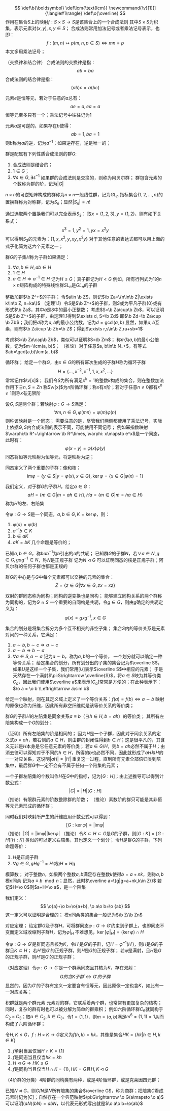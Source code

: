 $$
\def\b{\boldsymbol}
\def\lcm{\text{lcm}}
\newcommand{\v}[1][]{\langle#1\rangle}
\def\o{\overline}
$$
作用在集合$S$上的映射$f:S\times S\rightarrow S$是该集合上的一个合成法则
其中$S\times S$为积集，表示元素对$(x, y), x,y\in S$；
合成法则常用加法记号或者乘法记号表示，也即：
$$
f:(m, n)\mapsto p(m,n,p\in S)\Leftrightarrow mn=p
$$
本文多用乘法记号；

（交换律和结合律）
合成法则的交换律是指：
$$
ab=ba
$$
合成法则的结合律是指：
$$
(ab)c=a(bc)
$$

元素$e$是恒等元，若对于任意的$a$总有：
$$
ae=a, ea=a
$$
恒等元至多只有一个；乘法记号中往往记为$1$

元素$a$是可逆的，如果存在$b$使得：
$$
ab=1, ba=1
$$
则$b$称为$a$的逆，记为$a^{-1}$；如果逆存在，逆是唯一的；

群是配属有下列性质合成法则的群$G$:
1. 合成法则是结合的；
2. $1\in G$；
3. $\forall s\in G, \exists s^{-1}$
如果群的合成法则是交换的，则称为阿贝尔群；
群包含元素的个数称为群的阶，记为$|G|$

$n\times n$的可逆矩阵构成的群称为$n\times n$一般线性群，记为$GL_n$
指标集合$\{1, 2,\dots, n\}$的置换群称为对称群，记为$S_n$；显然$|S_n|=n!$

通过选取两个置换我们可以完全表示$S_3$：
取$x=(1, 2, 3), y=(1, 2)$，则有如下关系式：
$$
x^3=1, y^2=1, yx=x^2y
$$
可以得到$S_3$的元素为：$\{1, x, x^2, y, xy, x^2y\}$
对于其他任意的表达式都可以用上面的式子化简为这六个元素之一；

群$G$的子集$H$称为子群如果满足：
1. $\forall a, b\in H, ab\in H$
2. $1\in H$
3. $a\in H\Rightarrow a^{-1}\in H$
记为$H\leq G$；真子群记为$H<G$
例如，所有行列式为1的$n\times n$矩阵构成的特殊线性群$SL_n$是$GL_n$的子群

整数加群$\b Z^+$的子群；
令$a\in \b Z$，则记$\b Za=\{n\in\b Z|\exists k\in\b Z, n=ka\}$
（定理1.1）令$S$是$\b Z^+$的子群，则$S$或为平凡子群$\{0\}$或有形式$\b Za$，其中$a$是$S$中的最小正整数；
考虑$S=\b Za\cup\b Zb$，可以证明$S$是$\b Z^+$的子群，由定理1.1得到$\exists d, S=\b Zd$
即$\b Zd=\b Za\cup \b Zb$；我们把$d$称为$a, b$的最小公约数，记为$d=\gcd(a, b)$
显然，如果$a, b$互素，则有$\b Za\cup \b Zb=\b Z$；得到$\exists r,s\in\b Z,ra+sb=1$

考虑$S=\b Za\cap\b Zb$，类似可以证明$S=\b Zm$；
称$m$为$a, b$的最小公倍数，记为$m=\lcm(a, b)$；
（推论）对于任意$a, b\in\b N_+$，有等式$ab=\gcd(a,b)\lcm(a, b)$

循环群；
给定一个群$G$，由$x\in G$的所有幂次生成的子群$H$称为循环子群
$$
H=\{\dots, x^{-2}, x^{-1}, 1, x, x^2,\dots\}
$$
常常记作$\v[x]$；
我们令$S$为所有满足$x^k=1$的整数$k$构成的集合，则在整数加法作用下$\exists n,S=Zn$
称$\v[x]$为$n$阶循环群；称$x$有$n$阶；若对于任意$n\neq 0$都有$x^n\neq 1$则称$x$有无限阶

设$G, S$是两个群；若映射$\varphi:G\rightarrow S$满足：
$$
\forall m,n\in G,\varphi(mn)=\varphi(m)\varphi(n)
$$
则称该映射是一个同态；
需要注意的是，尽管我们两侧都使用了乘法记号，实际上依据$G, S$内合成法则的表示不同，可能使用不同记号；
例如幂指数映射$\varphi:\b R^+\rightarrow \b R^\times, \varphi: x\mapsto e^x$是一个同态，此时有：
$$
\varphi(x+y)=\varphi(x)\varphi(y)
$$
同态将恒等元映射为恒等元，将逆映射为逆；

同态定义了两个重要的子群：像和核；
$$
\text{im}\varphi = \{y\in S| y=\varphi(x), x\in G\},
\ker\varphi=\{x\in G|\varphi(x)=1\}
$$

我们定义，对于群$G$的子群$H$，给定$a\in G$：
$$
aH=\{m\in G|m=ah\in H\},Ha=\{m\in G|m=ha\in H\}
$$
称为$H$的左、右陪集

令$\varphi:G\rightarrow S$是一个同态，$a, b\in G, K=\ker\varphi$，则：
1. $\varphi(a)=\varphi(b)$
2. $a^{-1}b\in K$
3. $b\in aK$
4. $aK=bK$
几个命题是等价的；

已知$a, b\in G$，称$bab^{-1}$为$b$引出的$a$的共轭；
已知群$G$的子群$N$，若$\forall a\in N, g\in G, gag^{-1}\in N$，称$N$是正规子群
记为$N\lhd G$
可以证明同态的核是正规子群；阿贝尔群的任何子群也都是正规的

群$G$的中心是与$G$中每个元素都可以交换的元素的集合：
$$
Z=\{z\in G|\forall x\in G, zx=xz\}
$$

双射的群同态称为同构；同构的逆变换也是同构；
能够建立同构关系的两个群称为同构的，记为$G\approx S$
一个重要的自同构是共轭，令$g\in G$，则由$g$确定的共轭定义为：
$$
\varphi(x)=gxg^{-1}, x\in G
$$

集合的划分是将集合拆分为多个互不相交的非空子集；
集合$S$内的等价关系是元素对间的一种关系，它满足：
1. $a\sim b, b\sim c\Rightarrow a\sim c$
2. $a\sim b\Rightarrow b\sim a$
3. $\forall a\in S, a \sim a$
记为$a\sim b$，称为$a, b$的一个等价，
一个划分就可以确定一种等价关系；
给定集合的划分，所有划分出的子集的集合记为$\overline S$，如果$U$是这样一个子集，我们常用$[U]$表示$\overline S$中相应的元素；
于是天然存在一个满射$\pi:S\rightarrow \overline{S}$，将$a\in S$映为其等价类$C_a$，因此我们使用$\overline a$来表示$[C_a]$常常是方便的；在此种表示下：$\o a = \o b \Leftrightarrow a\sim b$

给定一个映射，则在其定义域上定义了一个等价关系：$f(a)=f(b)\Leftrightarrow a\sim b$
映射的原像也称为纤维，因此所有非空纤维就是该等价关系的等价类；

群$G$的子群$H$的左陪集是同余关系$a\equiv b$（$\exists h\in H, b=ah$）的等价类；
其所有左陪集构成一个$G$的划分；

（证明）所有左陪集的阶是相同的；
因为$H$是一个子群，因此对于同余关系的定义式$b=ah$，若右侧的$a\in H$，则由群的封闭性得到$b\in H$；这是很平凡的，其含义无非是$H$本身是它任意元素的等价类；
若$a\in G/H$，则$b=ah$必然不属于$H$；由消去律可以得知对于不同的$h\in H$，所得的$b$也必然不同，因此就形成了$aH$与$H$的一一对应关系，这说明$|aH|=|H|$
重复这一过程，直到所有元素全部倍归类到陪集中，最后群$G$中一定不会有不属于任何一个陪集的元素；

一个子群左陪集的个数叫作$H$在$G$中的指标，记为$[G:H]$；由上述推导可以得到计数公式：
$$
|G|=|H|[G:H]
$$
（推论）有限群元素的阶数整除群的阶数；
（推论）素数阶的群只可能是其非恒等元元素形成的循环群；

同时我们对映射所产生的纤维应用计数公式可以得到：
$$
[G:\ker\varphi]=|\text {im}\varphi|
$$
（推论）$|G|=|\text{im}\varphi||\ker\varphi|$
（推论）令$K\subset H\subset G$是$G$的子群，则$[G:K]=[G:H][H:K]$
类似的可以定义右陪集，其也定义一个划分；
令$H$是群$G$的子群，下列命题等价：
1. $H$是正规子群
2. $\forall g\in G, gHg^{-1}=H或gH=Hg$

模算数；
对于整数$n$，如果两个整数$a, b$满足存在整数$k$使得$b=a+nk$，则称$a, b$模$n$同余
记为$a\equiv b\mod n$；显然，此时$\overline a=\{g|g=a+nk,k\in Z\}$
若记$H=\o 0$则$a+H=\o a$，是一个陪集

我们定义：
$$
\o{a}+\o b=\o{a+b}, \o a\o b=\o {ab}
$$
这一定义可以证明是合理的；
模$n$同余类的集合一般记为$\b Z/\b Zn$

对应定理；
给定群$G$及子群$H$，可将群同态$\varphi:G\rightarrow G'$约束到子群上，也即同态不变而定义域收缩到子群$H$，记为$\varphi|_H$
不难想见，$\ker[\varphi|_H]=(\ker\varphi) \cap H$

令$\varphi:G\rightarrow G'$是群同态且核为$K$，令$H'$是$G'$的子群，记$H=\varphi^{-1}(H')$，则$H$是$G$的子群且$K\subset H$；
若$H'$是$G'$的正规子群，则$H$是$G$的正规子群；
若$\varphi$是满射，且$H$是$G$的正规子群，则$H'$是$G'$的正规子群；

（对应定理）令$\varphi:G\rightarrow G'$是一个群满同态且其核为$K$，存在双射：
$$
G的含K子群\leftrightarrow G'的子群
$$
显然的，因为$G'$的子群有定义一定要含有恒等元，因此原像一定也含$K$，如此有一一对应关系；

积群就是两个群元素 元素对的群，它联系着两个群，也常常有更加复杂的结构；同时，复杂的群有时也可以被分解为简单的群乘积；
例如六阶循环群$C_6$就同构于$C_2\times C_3$；取$a\in C_2, b\in C_3$，令$1=(1, 1)$，则$m=(a, b)$满足$m^6=(1, 1)=1$从而构成了六阶循环群；

令$H, K\leq G$，$f:H\times K\rightarrow G$定义为$f(h, k)=hk$，其像是集合$HK=\{hk|h\in H, k\in K\}$
1. $f$单射当且仅当$H\cap K=\{1\}$
2. $f$是同态当且仅当$hk=kh$
3. $H\lhd G\Rightarrow HK\leq G$
4. $f$是同构当且仅当$H\cap K=\{1\}, HK=G$且$H,K\lhd G$

（4阶群的分类）4阶群的同构类有两种，或是4阶循环群，或是克莱因四元群；

已知$N\lhd G$，则$G/N$是$N$所有陪集的集合$\overline G$，称为商群；把陪集$C$看成元素时记为$[C]$；自然存在一个典范映射$\pi:G\rightarrow \o G(a\mapsto \o a)$
可以证明$(aN)(bN)=abN$，以代表元形式写出就是$\o a\o b=\o{ab}$


